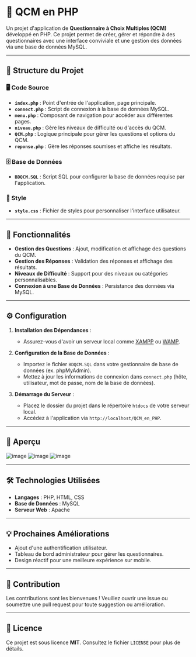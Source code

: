 # 📘 QCM en PHP

Un projet d'application de **Questionnaire à Choix Multiples (QCM)** développé en PHP. Ce projet permet de créer, gérer et répondre à des questionnaires avec une interface conviviale et une gestion des données via une base de données MySQL.

---

## 📂 Structure du Projet

### 🖥️ Code Source
- **`index.php`** : Point d'entrée de l'application, page principale.
- **`connect.php`** : Script de connexion à la base de données MySQL.
- **`menu.php`** : Composant de navigation pour accéder aux différentes pages.
- **`niveau.php`** : Gère les niveaux de difficulté ou d'accès du QCM.
- **`QCM.php`** : Logique principale pour gérer les questions et options du QCM.
- **`reponse.php`** : Gère les réponses soumises et affiche les résultats.

### 🗄️ Base de Données
- **`BDQCM.SQL`** : Script SQL pour configurer la base de données requise par l'application.

### 🎨 Style
- **`style.css`** : Fichier de styles pour personnaliser l'interface utilisateur.

---

## 🚀 Fonctionnalités

- **Gestion des Questions** : Ajout, modification et affichage des questions du QCM.
- **Gestion des Réponses** : Validation des réponses et affichage des résultats.
- **Niveaux de Difficulté** : Support pour des niveaux ou catégories personnalisables.
- **Connexion à une Base de Données** : Persistance des données via MySQL.

---

## ⚙️ Configuration

1. **Installation des Dépendances** :
   - Assurez-vous d'avoir un serveur local comme [XAMPP](https://www.apachefriends.org/index.html) ou [WAMP](https://www.wampserver.com/).

2. **Configuration de la Base de Données** :
   - Importez le fichier `BDQCM.SQL` dans votre gestionnaire de base de données (ex. phpMyAdmin).
   - Mettez à jour les informations de connexion dans `connect.php` (hôte, utilisateur, mot de passe, nom de la base de données).

3. **Démarrage du Serveur** :
   - Placez le dossier du projet dans le répertoire `htdocs` de votre serveur local.
   - Accédez à l'application via `http://localhost/QCM_en_PHP`.

---

## 📸 Aperçu

![image](https://github.com/user-attachments/assets/b693e9bd-5b1e-468c-b5ae-98561d18522a)
![image](https://github.com/user-attachments/assets/c259ba57-9652-4fdf-9d34-626feaceb611)
![image](https://github.com/user-attachments/assets/883a4f5b-7344-4c4f-9cd7-6ed7d4064dbb)


---

## 🛠️ Technologies Utilisées

- **Langages** : PHP, HTML, CSS
- **Base de Données** : MySQL
- **Serveur Web** : Apache

---

## 💡 Prochaines Améliorations

- Ajout d'une authentification utilisateur.
- Tableau de bord administrateur pour gérer les questionnaires.
- Design réactif pour une meilleure expérience sur mobile.

---

## 🤝 Contribution

Les contributions sont les bienvenues ! Veuillez ouvrir une issue ou soumettre une pull request pour toute suggestion ou amélioration.

---

## 📝 Licence

Ce projet est sous licence **MIT**. Consultez le fichier `LICENSE` pour plus de détails.
